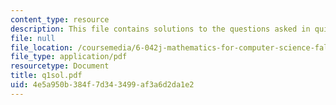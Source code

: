 ```yaml
---
content_type: resource
description: This file contains solutions to the questions asked in quiz 1.
file: null
file_location: /coursemedia/6-042j-mathematics-for-computer-science-fall-2005/4e5a950b384f7d343499af3a6d2da1e2_q1sol.pdf
file_type: application/pdf
resourcetype: Document
title: q1sol.pdf
uid: 4e5a950b-384f-7d34-3499-af3a6d2da1e2
---
```

